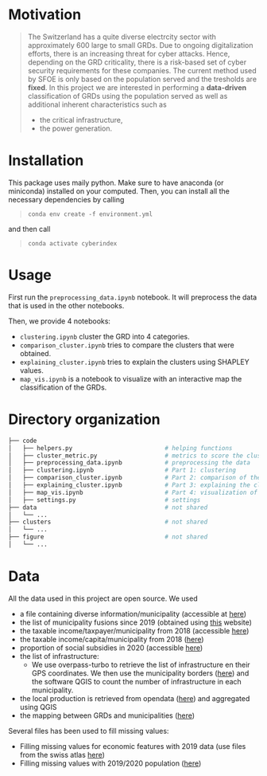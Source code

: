 # Motivation

> The Switzerland has a quite diverse electrcity sector with approximately 600 large to small GRDs. Due to ongoing digitalization efforts, there is an increasing threat for cyber attacks. Hence, depending on the GRD criticality, there is a risk-based set of cyber security requirements for these companies. 
> The current method used by SFOE is only based on the population served and the tresholds are **fixed**. In this project we are interested in performing a **data-driven** classification of GRDs using the population served as well as additional inherent characteristics such as 
> - the critical infrastructure,
> - the power generation.

# Installation

This package uses maily python. Make sure to have anaconda (or miniconda) installed on your computed. Then, you can install all the necessary dependencies by calling

> ```conda env create -f environment.yml```

and then call

> ```conda activate cyberindex```

# Usage
First run the ```preprocessing_data.ipynb``` notebook. It will preprocess the data that is used in the other notebooks.

Then, we provide 4 notebooks:

- ```clustering.ipynb``` cluster the GRD into 4 categories. 
- ```comparison_cluster.ipynb``` tries to compare the clusters that were obtained.
- ```explaining_cluster.ipynb``` tries to explain the clusters using SHAPLEY values.
- ```map_vis.ipynb``` is a notebook to visualize with an interactive map the classification of the GRDs.

# Directory organization

```bash
├── code                     
│   ├── helpers.py                          # helping functions
│   ├── cluster_metric.py                   # metrics to score the clustering method
│   ├── preprocessing_data.ipynb            # preprocessing the data
│   ├── clustering.ipynb                    # Part 1: clustering
│   ├── comparison_cluster.ipynb            # Part 2: comparison of the clusters
│   ├── explaining_cluster.ipynb            # Part 3: explaining the classification using SHAP values
│   ├── map_vis.ipynb                       # Part 4: visualization of the clusters
│   ├── settings.py                         # settings 
├── data                                    # not shared    
│   └── ...           
├── clusters                                # not shared    
│   └── ...           
├── figure                                  # not shared    
│   └── ...           
```


# Data

All the data used in this project are open source. We used 
- a file containing diverse information/municipality (accessible at [here](https://www.bfs.admin.ch/bfs/fr/home/statistiques/catalogues-banques-donnees/tableaux.assetdetail.16484444.html))
- the list of municipality fusions since 2019 (obtained using [this](https://www.agvchapp.bfs.admin.ch/fr/communes/query) website)
- the taxable income/taxpayer/municipality from 2018 (accessible [here](https://www.atlas.bfs.admin.ch/maps/13/fr/16601_9164_9202_7267/25887.html#))
- the taxable income/capita/municipality from 2018 ([here](https://www.atlas.bfs.admin.ch/maps/13/fr/16602_9164_9202_7267/25889.html#))
- proportion of social subsidies in 2020 (accessible [here](https://www.atlas.bfs.admin.ch/core/projects/13/xshared/xlsx/25654_132.xlsx))
- the list of infrastructure:
    - We use overpass-turbo to retrieve the list of infrastructure en their GPS coordinates. We then use the municipality borders ([here](https://www.swisstopo.admin.ch/fr/geodata/landscape/boundaries3d.html)) and the software QGIS to count the number of infrastructure in each municipality.
- the local production is retrieved from opendata ([here](https://opendata.swiss/fr/dataset/elektrizitatsproduktionsanlagen)) and aggregated using QGIS
- the mapping between GRDs and municipalities ([here](https://www.elcom.admin.ch/dam/elcom/de/dokumente/2022/schweizerischegemeindenundzustaendigestromnetzbetreiberstand25.04.22.xlsx.download.xlsx/Schweizerische%20Gemeinden%20und%20zust%C3%A4ndige%20Stromnetzbetreiber.xlsx ))



Several files has been used to fill missing values:
- Filling missing values for economic features with 2019 data (use files from the swiss atlas [here](https://www.atlas.bfs.admin.ch/maps/13/fr/16419_9077_9075_138/25613.html))
- Filling missing values with 2019/2020 population ([here](https://www.bfs.admin.ch/bfs/fr/home/statistiques/catalogues-banques-donnees/tableaux.assetdetail.11587766.html))
